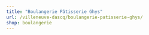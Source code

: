```yaml
---
title: "Boulangerie Pâtisserie Ghys"
url: /villeneuve-dascq/boulangerie-patisserie-ghys/
shop: boulangerie
---
```

